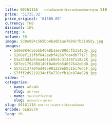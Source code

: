 ```yaml
---
title: 00161116   บอร์ดอินเทอร์เฟซความปลอดภัยมาตรฐาน SIB
price: '51735.32'
price_original: '61589.69'
currency: THB
discount: 16%
rating: 4
volume: 50
image: Sd0e984c565bb4ba0b1ae709dcfb3145dy.jpg
images:
  - Sd0e984c565bb4ba0b1ae709dcfb3145dy.jpg
  - S268ef111fbf642aebf42667ce4db7717j.jpg
  - S3a23dd1e53ea4e1cb9e5c313407a18a2K.jpg
  - S87de1792d08149f0a0e9b54057642ebdO.jpg
  - S5752137a04ad495991228eb931bc76dcF.jpg
  - S7fff2d9219234df5a778cfb18c874e82N.jpg
video: ''
categories:
  - name: เครื่องมือ
    slug: เคร-องม
  - name: วัดและการวิเคราะห์
    slug: ดและการว-เคราะห
slug: 00161116-บอร-ดอ-นเทอร-เฟซความปลอดภ
encode: oEWSE70
lang: th
---
```

  
